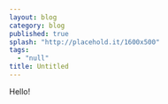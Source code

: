 ```yaml
---
layout: blog
category: blog
published: true
splash: "http://placehold.it/1600x500"
tags: 
  - "null"
title: Untitled
---
```




Hello!